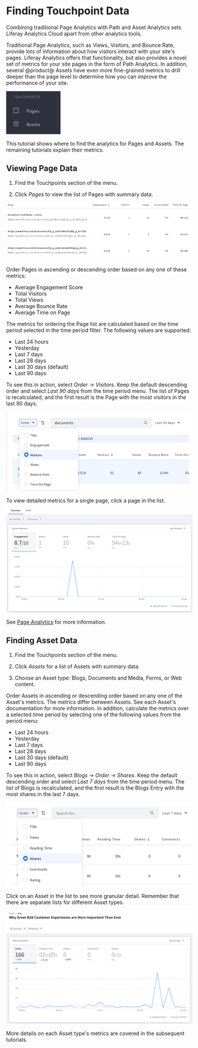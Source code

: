 # Finding Touchpoint Data

Combining traditional Page Analytics with Path and Asset Analytics sets Liferay
Analytics Cloud apart from other analytics tools.

Traditional Page Analytics, such as Views, Visitors, and Bounce Rate, provide
lots of information about how visitors interact with your site's pages. Liferay
Analytics offers that functionality, but also provides a novel set of metrics
for your site pages in the form of Path Analytics. In addition, several
@product@ Assets have even more fine-grained metrics to drill deeper than the
page level to determine how you can improve the performance of your site.

![Figure 1: Pages and Assets are important Touchpoints in Analytics Cloud.](../../images/pages-touchpoints-menu.png)

This tutorial shows where to find the analytics for Pages and Assets. The
remaining tutorials explain their metrics.

## Viewing Page Data [](id=viewing-page-data)

1.  Find the Touchpoints section of the menu.

2.  Click *Pages* to view the list of Pages with summary data.

![Figure 2: The Page list contains useful summary data.](../../images/pages-list.png)

Order Pages in ascending or descending order based on any one of these metrics:

- Average Engagement Score
- Total Visitors
- Total Views
- Average Bounce Rate
- Average Time on Page

<!--SCREENSHOT:currently there's no data to screenshot-->

<!-- In addition to ordering the Touchpoints, filter them by entering search terms.
There's a prominent search bar at the top of the Touchpoints table. Run a basic
search and see the matching Touchpoints returned.

Once you have some returned results, perhaps being ordered by one of the
available metrics in descending order, turn your attention to the Time Period
selector next to the search bar. It recalculates the result based on the time
period selected. If you go from a shorter time period to longer, you'll
naturally see more results. In addition, metrics are recalculated. -->

The metrics for ordering the Page list are calculated based on the time period
selected in the time period filter. The following values are supported:

- Last 24 hours
- Yesterday
- Last 7 days
- Last 28 days
- Last 30 days (default)
- Last 90 days

To see this in action, select *Order* &rarr; *Visitors*. Keep the default
descending order and select *Last 90 days* from the time period menu. The list
of Pages is recalculated, and the first result is the Page with the most 
visitors in the last 90 days.

![Figure 3: Order the pages in ascending or descending order, over a selected time period.](../../images/pages-order.png)

To view detailed metrics for a single page, click a page in the list. 

![Figure 4: Most Page metrics are available in the Overview tab.](../../images/pages-overview.png)

See [Page Analytics](https://github.com/liferay/liferay-docs/blob/master/discover/analytics-cloud/articles/04-analyzing-touchpoints/01-page-analytics.markdown) 
for more information.

## Finding Asset Data [](id=finding-asset-data)

1.  Find the Touchpoints section of the menu.

2.  Click *Assets* for a list of Assets with summary data.

3.  Choose an Asset type: Blogs, Documents and Media, Forms, or Web content.

Order Assets in ascending or descending order based on any one of the Asset's
metrics. The metrics differ between Assets. See each Asset's documentation for
more information. In addition, calculate the metrics over a selected time period
by selecting one of the following values from the period menu:

- Last 24 hours
- Yesterday
- Last 7 days
- Last 28 days
- Last 30 days (default)
- Last 90 days

To see this in action, select *Blogs* &rarr; *Order* &rarr; *Shares*. Keep the
default descending order and select *Last 7 days* from the time period menu.
The list of Blogs is recalculated, and the first result is the Blogs Entry with
the most shares in the last 7 days.

![Figure 5: Order Blogs in ascending or descending order, over a selected time period.](../../images/assets-blogs-order.png)

<!-- In addition to ordering the Assets, filter them by entering search terms.
There's a prominent search bar at the top of the Assets table. Run a basic
keyword search and see the matching Assets returned. 

SCREENSHOT

Once you have some returned Assets, being ordered by one of the available
metrics in descending order, find the Time Period selector next to the search
bar. It recalculates the result based on the time period selected. If you go
from a shorter time period to longer, you'll naturally see more results. In
addition, metrics are recalculated. Take Views as an example to see how this
works:

Take Forms as an example asset. Searching for *symposium* and ordering the
results in descending order by the Views metric would return a healthy sample of
results if the project was for Liferay's sites. However, you must also specify
the time period for which you'd like to view the metrics. The default is 30
days, but this is configurable. The following time values are supported:

- Last 24 hours
- Yesterday
- Last 7 days
- Last 28 days
- Last 30 days (default)
- Last 90 days

Take 90 days for our example search for *symposium*. Now all Forms containing
the word *symposium* are returned, in descending order of views *in the last 90
days*.-->

Click on an Asset in the list to see more granular detail. Remember that there
are separate lists for different Asset types.

![Figure 6: Once you find an Asset, click it to see its metrics.](../../images/assets-overview-blogs.png)

More details on each Asset type's metrics are covered in the subsequent
tutorials.
